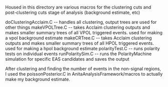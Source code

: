 Housed in this directory are various macros for the clustering cuts and post-clustering cuts stage of analysis (background estimate, etc)

doClusteringAcclaim.C -- handles all clustering, output trees are used for other things
makeVPOLTree.C -- takes Acclaim clustering outputs and makes smaller summary trees of all VPOL triggered events. used for making a vpol background estimate
makeCRTree.C -- takes Acclaim clustering outputs and makes smaller summary trees of all HPOL triggered events. used for making a hpol background estimate
polarityTest.C -- runs polarity tests on individual events
runPolaritySim.C -- runs the PolarityMachine simulation for specific EAS candidates and saves the output

After clustering and finding the number of events in the non-signal regions, I used the poissonPosterior.C in AnitaAnalysisFramework/macros to actually make my background estimate.


